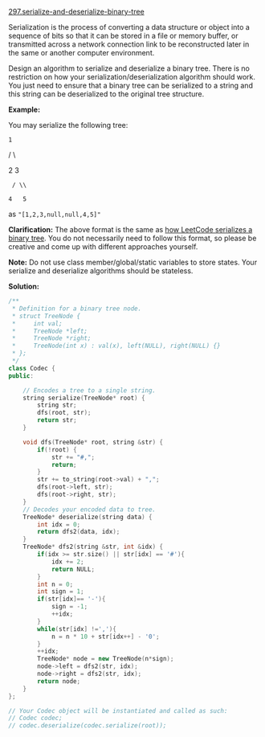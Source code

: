 [297.serialize-and-deserialize-binary-tree](https://leetcode.com/problems/serialize-and-deserialize-binary-tree/)  

Serialization is the process of converting a data structure or object into a sequence of bits so that it can be stored in a file or memory buffer, or transmitted across a network connection link to be reconstructed later in the same or another computer environment.

Design an algorithm to serialize and deserialize a binary tree. There is no restriction on how your serialization/deserialization algorithm should work. You just need to ensure that a binary tree can be serialized to a string and this string can be deserialized to the original tree structure.

**Example:** 

  
You may serialize the following tree:
  

  
    1
  
   / \\
  
  2   3
  
     / \\
  
    4   5
  

  
as `"[1,2,3,null,null,4,5]"`
  

**Clarification:** The above format is the same as [how LeetCode serializes a binary tree](/faq/#binary-tree). You do not necessarily need to follow this format, so please be creative and come up with different approaches yourself.

**Note:** Do not use class member/global/static variables to store states. Your serialize and deserialize algorithms should be stateless.  



**Solution:**  

```cpp
/**
 * Definition for a binary tree node.
 * struct TreeNode {
 *     int val;
 *     TreeNode *left;
 *     TreeNode *right;
 *     TreeNode(int x) : val(x), left(NULL), right(NULL) {}
 * };
 */
class Codec {
public:

    // Encodes a tree to a single string.
    string serialize(TreeNode* root) {
        string str;
        dfs(root, str);
        return str;
    }

    void dfs(TreeNode* root, string &str) {
        if(!root) {
            str += "#,";
            return;
        }
        str += to_string(root->val) + ",";
        dfs(root->left, str);
        dfs(root->right, str);
    }
    // Decodes your encoded data to tree.
    TreeNode* deserialize(string data) {
        int idx = 0;
        return dfs2(data, idx);
    }
    TreeNode* dfs2(string &str, int &idx) {
        if(idx >= str.size() || str[idx] == '#'){
            idx += 2;
            return NULL;
        }
        int n = 0;
        int sign = 1;
        if(str[idx]== '-'){
            sign = -1;
            ++idx;
        }
        while(str[idx] !=','){
            n = n * 10 + str[idx++] - '0';
        }
        ++idx;
        TreeNode* node = new TreeNode(n*sign);
        node->left = dfs2(str, idx);
        node->right = dfs2(str, idx);
        return node;
    }
};

// Your Codec object will be instantiated and called as such:
// Codec codec;
// codec.deserialize(codec.serialize(root));
```
      
